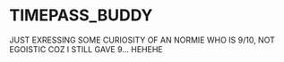 # TIMEPASS_BUDDY
JUST EXRESSING SOME CURIOSITY OF AN NORMIE WHO IS 9/10, NOT EGOISTIC COZ I STILL GAVE 9... HEHEHE
